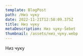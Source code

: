 ```yaml
---
template: BlogPost
path: /Низ чуку
date: 2022-11-21T12:58:09.375Z
title: Низ чуку
metaDescription: Низ чуку-Šebet
thumbnail: /assets/низ_чуку.webp
---
```

Низ чуку
